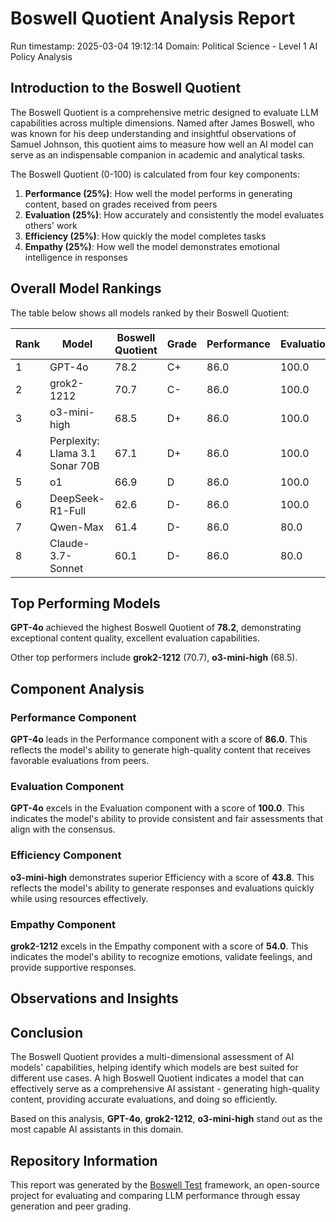 # Boswell Quotient Analysis Report

Run timestamp: 2025-03-04 19:12:14
Domain: Political Science - Level 1 AI Policy Analysis

## Introduction to the Boswell Quotient
The Boswell Quotient is a comprehensive metric designed to evaluate LLM capabilities across multiple dimensions. Named after James Boswell, who was known for his deep understanding and insightful observations of Samuel Johnson, this quotient aims to measure how well an AI model can serve as an indispensable companion in academic and analytical tasks.

The Boswell Quotient (0-100) is calculated from four key components:
1. **Performance (25%)**: How well the model performs in generating content, based on grades received from peers
2. **Evaluation (25%)**: How accurately and consistently the model evaluates others' work
3. **Efficiency (25%)**: How quickly the model completes tasks
4. **Empathy (25%)**: How well the model demonstrates emotional intelligence in responses

## Overall Model Rankings
The table below shows all models ranked by their Boswell Quotient:

| Rank | Model | Boswell Quotient | Grade | Performance | Evaluation | Efficiency | Empathy |
|------|-------|-----------------|-------|------------|------------|------------|---------|
| 1 | GPT-4o | 78.2 | C+ | 86.0 | 100.0 | N/A | 48.7 |
| 2 | grok2-1212 | 70.7 | C- | 86.0 | 100.0 | 42.9 | 54.0 |
| 3 | o3-mini-high | 68.5 | D+ | 86.0 | 100.0 | 43.8 | 44.3 |
| 4 | Perplexity: Llama 3.1 Sonar 70B | 67.1 | D+ | 86.0 | 100.0 | 29.5 | 53.0 |
| 5 | o1 | 66.9 | D | 86.0 | 100.0 | 31.4 | 50.0 |
| 6 | DeepSeek-R1-Full | 62.6 | D- | 86.0 | 100.0 | 36.1 | 28.3 |
| 7 | Qwen-Max | 61.4 | D- | 86.0 | 80.0 | 34.6 | 45.0 |
| 8 | Claude-3.7-Sonnet | 60.1 | D- | 86.0 | 80.0 | 28.2 | 46.0 |

## Top Performing Models

**GPT-4o** achieved the highest Boswell Quotient of **78.2**, 
demonstrating exceptional content quality, excellent evaluation capabilities.

Other top performers include **grok2-1212** (70.7), **o3-mini-high** (68.5).

## Component Analysis

### Performance Component
**GPT-4o** leads in the Performance component with a score of **86.0**. This reflects the model's ability to generate high-quality content that receives favorable evaluations from peers.

### Evaluation Component
**GPT-4o** excels in the Evaluation component with a score of **100.0**. This indicates the model's ability to provide consistent and fair assessments that align with the consensus.

### Efficiency Component
**o3-mini-high** demonstrates superior Efficiency with a score of **43.8**. This reflects the model's ability to generate responses and evaluations quickly while using resources effectively.

### Empathy Component
**grok2-1212** excels in the Empathy component with a score of **54.0**. This indicates the model's ability to recognize emotions, validate feelings, and provide supportive responses.

## Observations and Insights

## Conclusion
The Boswell Quotient provides a multi-dimensional assessment of AI models' capabilities, helping identify which models are best suited for different use cases. A high Boswell Quotient indicates a model that can effectively serve as a comprehensive AI assistant - generating high-quality content, providing accurate evaluations, and doing so efficiently.

Based on this analysis, **GPT-4o**, **grok2-1212**, **o3-mini-high** stand out as the most capable AI assistants in this domain.

## Repository Information
This report was generated by the [Boswell Test](https://github.com/referential-ai/boswell-test) framework, an open-source project for evaluating and comparing LLM performance through essay generation and peer grading.